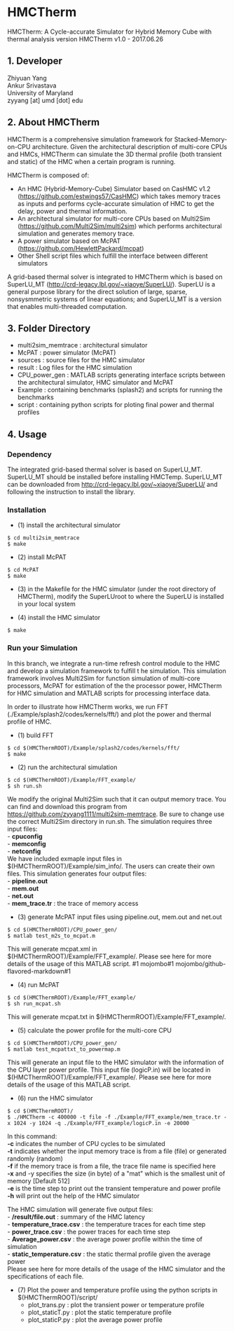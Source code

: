 # HMCTherm
HMCTherm: A Cycle-accurate Simulator for Hybrid Memory Cube with thermal analysis
version HMCTherm v1.0 - 2017.06.26

## 1. Developer 

  Zhiyuan Yang <br />
  Ankur Srivastava <br />
  University of Maryland <br />
  zyyang [at] umd [dot] edu

## 2. About HMCTherm

  HMCTherm is a comprehensive simulation framework for Stacked-Memory-on-CPU architecture. Given the architectural description of multi-core CPUs and HMCs, HMCTherm can simulate the 3D thermal profile (both transient and static) of the HMC when a certain program is running. 

  HMCTherm is composed of: 
  - An HMC (Hybrid-Memory-Cube) Simulator based on CasHMC v1.2 (https://github.com/estwings57/CasHMC) which takes memory traces as inputs and performs cycle-accurate simulation of HMC to get the delay, power and thermal information. 
  - An architectural simulator for multi-core CPUs based on Multi2Sim (https://github.com/Multi2Sim/multi2sim) which performs architectural simulation and generates memory trace.
  - A power simulator based on McPAT (https://github.com/HewlettPackard/mcpat)
  - Other Shell script files which fulfill the interface between different simulators 

  A grid-based thermal solver is integrated to HMCTherm which is based on SuperLU\_MT (http://crd-legacy.lbl.gov/~xiaoye/SuperLU/). SuperLU is a general purpose library for the direct solution of large, sparse, nonsysmmetric systems of linear equations; and SuperLU\_MT is a version that enables multi-threaded computation. 


## 3. Folder Directory
  - multi2sim_memtrace : architectural simulator
  - McPAT : power simulator (McPAT)
  - sources : source files for the HMC simulator 
  - result : Log files for the HMC simulation 
  - CPU\_power\_gen : MATLAB scripts generating interface scripts between the architectural simulator, HMC simulator and McPAT
  - Example : containing benchmarks (splash2) and scripts for running the benchmarks
  - script : containing python scripts for ploting final power and thermal profiles

## 4. Usage 

### Dependency
  The integrated grid-based thermal solver is based on SuperLU\_MT. SuperLU\_MT should be installed before installing HMCTemp. SuperLU\_MT can be downloaded from http://crd-legacy.lbl.gov/~xiaoye/SuperLU/ and following the instruction to install the library. 

### Installation
  - (1) install the architectural simulator 
  ```
  $ cd multi2sim_memtrace
  $ make
  ```
  - (2) install McPAT
  ```
  $ cd McPAT
  $ make
  ```
  - (3) in the Makefile for the HMC simulator (under the root directory of HMCTherm), modify the SuperLUroot to where the SuperLU is installed in your local system 

  - (4) install the HMC simulator 
  ``` 
  $ make 
  ```
### Run your Simulation
  In this branch, we integrate a run-time refresh control module to the HMC and develop a simulation framework to fulfill t he simulation. This simulation framework involves Multi2Sim for function simulation of multi-core processors, McPAT for estimation of the the processor power, HMCTherm for HMC simulation and MATLAB scripts for processing interface data. 

  In order to illustrate how HMCTherm works, we run FFT (./Example/splash2/codes/kernels/fft/) and plot the power and thermal profile of HMC. 
  - (1) build FFT
  ```
  $ cd $(HMCThermROOT)/Example/splash2/codes/kernels/fft/
  $ make
  ```
  - (2) run the architectural simulation
  ```  
  $ cd $(HMCThermROOT)/Example/FFT_example/
  $ sh run.sh
  ```
  We modify the original Multi2Sim such that it can output memory trace. You can find and download this program from https://github.com/zyyang1111/multi2sim-memtrace. Be sure to change use the correct Multi2Sim directory in run.sh. The simulation requires three input files: <br />
    - **cpuconfig** <br />
    - **memconfig** <br />
    - **netconfig** <br />
We have included exmaple input files in $(HMCThermROOT)/Example/sim_info/. The users can create their own files. This simulation generates four output files: <br />
    - **pipeline.out** <br />
    - **mem.out** <br />
    - **net.out** <br />
    - **mem_trace.tr** : the trace of memory access

   - (3) generate McPAT input files using pipeline.out, mem.out and net.out
   ``` 
   $ cd $(HMCThermROOT)/CPU_power_gen/
   $ matlab test_m2s_to_mcpat.m
   ```
   This will generate mcpat.xml in $(HMCThermROOT)/Example/FFT\_example/. Please see here for more details of the usage of this MATLAB script. #1
mojombo#1
mojombo/github-flavored-markdown#1

   - (4) run McPAT
   ``` 
   $ cd $(HMCThermROOT)/Example/FFT_example/
   $ sh run_mcpat.sh
   ```
   This will generate mcpat.txt in $(HMCThermROOT)/Example/FFT\_example/.

   - (5) calculate the power profile for the multi-core CPU
   ```
   $ cd $(HMCThermROOT)/CPU_power_gen/
   $ matlab test_mcpattxt_to_powermap.m
   ```
   This will generate an input file to the HMC simulator with the information of the CPU layer power profile. This input file (logicP.in) will be located in $(HMCThermROOT)/Example/FFT\_example/. Please see here for more details of the usage of this MATLAB script.

   - (6) run the HMC simulator
   ``` 
   $ cd $(HMCThermROOT)/
   $ ./HMCTherm -c 400000 -t file -f ./Example/FFT_example/mem_trace.tr -x 1024 -y 1024 -q ./Example/FFT_example/logicP.in -e 20000
   ```
   In this command: <br /> 
      **-c** indicates the number of CPU cycles to be simulated <br /> 
      **-t** indicates whether the input memory trace is from a file (file) or generated randomly (random) <br />
      **-f** if the memory trace is from a file, the trace file name is specified here <br />
      **-x** and -y specifies the size (in byte) of a "mat" which is the smallest unit of memory [Default 512] <br />
      **-e** is the time step to print out the transient temperature and power profile <br /> 
      **-h** will print out the help of the HMC simulator <br /> 

   The HMC simulation will generate five output files: <br />
      - **/result/file.out** : summary of the HMC latency <br /> 
      - **temperature\_trace.csv** : the temperature traces for each time step <br /> 
      - **power\_trace.csv** : the power traces for each time step <br />
      - **Average_power.csv** : the average power profile within the time of simulation <br />
      - **static_temperature.csv** : the static thermal profile given the average power <br />
   Please see here for more details of the usage of the HMC simulator and the specifications of each file.

   - (7) Plot the power and temperature profile using the python scripts in $(HMCThermROOT)/script/
     - plot_trans.py : plot the transient power or temperature profile 
     - plot_staticT.py : plot the static temperature profile
     - plot_staticP.py : plot the average power profile



